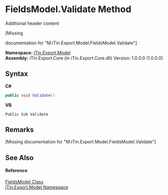 # FieldsModel.Validate Method 
Additional header content 

\[Missing <summary> documentation for "M:iTin.Export.Model.FieldsModel.Validate"\]

**Namespace:**&nbsp;<a href="ef57ffcc-e95e-b212-5a46-9aa6f5a3511f">iTin.Export.Model</a><br />**Assembly:**&nbsp;iTin.Export.Core (in iTin.Export.Core.dll) Version: 1.0.0.0 (1.0.0.0)

## Syntax

**C#**<br />
``` C#
public void Validate()
```

**VB**<br />
``` VB
Public Sub Validate
```


## Remarks
\[Missing <remarks> documentation for "M:iTin.Export.Model.FieldsModel.Validate"\]

## See Also


#### Reference
<a href="67f244a8-b0dc-ea30-9ef6-fe4c85935202">FieldsModel Class</a><br /><a href="ef57ffcc-e95e-b212-5a46-9aa6f5a3511f">iTin.Export.Model Namespace</a><br />
